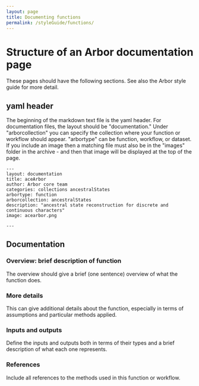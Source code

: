 ```yaml
---
layout: page
title: Documenting functions
permalink: /styleGuide/functions/
---
```


# Structure of an Arbor documentation page

These pages should have the following sections. See also the Arbor style guide for more detail.

## yaml header

The beginning of the markdown text file is the yaml header. For documentation files, the layout should be "documentation." Under "arborcollection" you can specify the collection where your function or workflow should appear. "arbortype" can be function, workflow, or dataset. If you include an image then a matching file must also be in the "images" folder in the archive - and then that image will be displayed at the top of the page.

````
---
layout: documentation
title: aceArbor
author: Arbor core team
categories: collections ancestralStates
arbortype: function
arborcollection: ancestralStates
description: "ancestral state reconstruction for discrete and continuous characters"
image: acearbor.png

---
````

## Documentation

### Overview: brief description of function

The overview should give a brief (one sentence) overview of what the function does.

### More details

This can give additional details about the function, especially in terms of assumptions and particular methods applied.

### Inputs and outputs

Define the inputs and outputs both in terms of their types and a brief description of what each one represents.

### References

Include all references to the methods used in this function or workflow.
